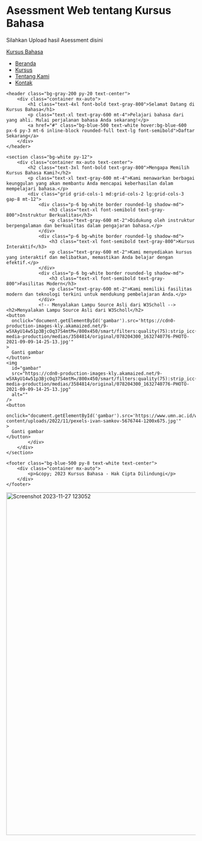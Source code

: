 # Asessment Web tentang Kursus Bahasa #
Silahkan Upload hasil Asessment disini
<!DOCTYPE html>
<html lang="en">
<head>
    <meta charset="UTF-8">
    <meta name="viewport" content="width=device-width, initial-scale=1.0">
    <title>Kursus Bahasa</title>
    <link href="https://cdn.jsdelivr.net/npm/tailwindcss@2.2.19/dist/tailwind.min.css" rel="stylesheet">
</head>
<body class="bg-gray-100">
    <nav class="flex bg-blue-500 p-4">
        <div class="container mx-auto flex justify-between items-center">
            <a href="#" class="text-white text-2xl font-bold">Kursus Bahasa</a>
            <ul class="flex space-x-6 text-white">
                <li><a href="#" class="hover:underline">Beranda</a></li>
                <li><a href="#" class="hover:underline">Kursus</a></li>
                <li><a href="#" class="hover:underline">Tentang Kami</a></li>
                <li><a href="#" class="hover:underline">Kontak</a></li>
            </ul>
        </div>
    </nav>

    <header class="bg-gray-200 py-20 text-center">
        <div class="container mx-auto">
            <h1 class="text-4xl font-bold text-gray-800">Selamat Datang di Kursus Bahasa</h1>
            <p class="text-xl text-gray-600 mt-4">Pelajari bahasa dari yang ahli. Mulai perjalanan bahasa Anda sekarang!</p>
            <a href="#" class="bg-blue-500 text-white hover:bg-blue-600 px-6 py-3 mt-6 inline-block rounded-full text-lg font-semibold">Daftar Sekarang</a>
        </div>
    </header>

    <section class="bg-white py-12">
        <div class="container mx-auto text-center">
            <h2 class="text-3xl font-bold text-gray-800">Mengapa Memilih Kursus Bahasa Kami?</h2>
            <p class="text-xl text-gray-600 mt-4">Kami menawarkan berbagai keunggulan yang akan membantu Anda mencapai keberhasilan dalam mempelajari bahasa.</p>
            <div class="grid grid-cols-1 md:grid-cols-2 lg:grid-cols-3 gap-8 mt-12">
                <div class="p-6 bg-white border rounded-lg shadow-md">
                    <h3 class="text-xl font-semibold text-gray-800">Instruktur Berkualitas</h3>
                    <p class="text-gray-600 mt-2">Didukung oleh instruktur berpengalaman dan berkualitas dalam pengajaran bahasa.</p>
                </div>
                <div class="p-6 bg-white border rounded-lg shadow-md">
                    <h3 class="text-xl font-semibold text-gray-800">Kursus Interaktif</h3>
                    <p class="text-gray-600 mt-2">Kami menyediakan kursus yang interaktif dan melibatkan, memastikan Anda belajar dengan efektif.</p>
                </div>
                <div class="p-6 bg-white border rounded-lg shadow-md">
                    <h3 class="text-xl font-semibold text-gray-800">Fasilitas Modern</h3>
                    <p class="text-gray-600 mt-2">Kami memiliki fasilitas modern dan teknologi terkini untuk mendukung pembelajaran Anda.</p>
                </div>
                <!-- Menyalakan Lampu Source Asli dari W3Scholl -->
    <h2>Menyalakan Lampu Source Asli dari W3Scholl</h2>
    <button
      onclick="document.getElementById('gambar').src='https://cdn0-production-images-kly.akamaized.net/9-w5XAyU14w51p3BjcOq37S4mtM=/800x450/smart/filters:quality(75):strip_icc():format(webp)/kly-media-production/medias/3584814/original/078204300_1632740776-PHOTO-2021-09-09-14-25-13.jpg'"
    >
      Ganti gambar
    </button>
    <img
      id="gambar"
      src="https://cdn0-production-images-kly.akamaized.net/9-w5XAyU14w51p3BjcOq37S4mtM=/800x450/smart/filters:quality(75):strip_icc():format(webp)/kly-media-production/medias/3584814/original/078204300_1632740776-PHOTO-2021-09-09-14-25-13.jpg"
      alt=""
    />
    <button
      onclick="document.getElementById('gambar').src='https://www.umn.ac.id/wp-content/uploads/2022/11/pexels-ivan-samkov-5676744-1200x675.jpg'"
    >
      Ganti gambar
    </button>
            </div>
        </div>
    </section>

    <footer class="bg-blue-500 py-8 text-white text-center">
        <div class="container mx-auto">
            <p>&copy; 2023 Kursus Bahasa - Hak Cipta Dilindungi</p>
        </div>
    </footer>
</body>
</html>
<img width="909" alt="Screenshot 2023-11-27 123052" src="https://github.com/revaandini/PWA231/assets/147012421/3476e7ec-5bf1-4ee7-96aa-9a5bc641fca4">
